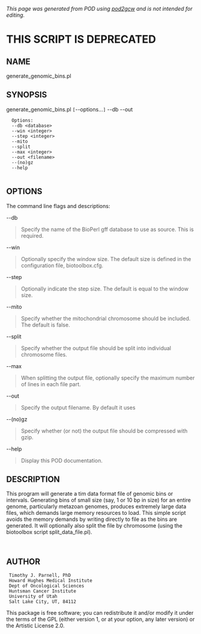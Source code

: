 _This page was generated from POD using [pod2gcw](http://code.google.com/p/pod2gcw) and is not intended for editing._

# THIS SCRIPT IS DEPRECATED #

## NAME ##
generate\_genomic\_bins.pl

## SYNOPSIS ##
generate\_genomic\_bins.pl `[`--options...`]` --db <database> --out <file>

```
  Options:
  --db <database>
  --win <integer>
  --step <integer>
  --mito
  --split
  --max <integer>
  --out <filename> 
  --(no)gz
  --help
```
```
```
## OPTIONS ##
The command line flags and descriptions:

--db <database>


> Specify the name of the BioPerl gff database to use as source. This is required.

> 
--win <integer>


> Optionally specify the window size. The default size is defined in the configuration file, biotoolbox.cfg.

> 
--step <integer>


> Optionally indicate the step size. The default is equal to the window size.

> 
--mito


> Specify whether the mitochondrial chromosome should be included. The  default is false.

> 
--split


> Specify whether the output file should be split into individual chromosome  files.

> 
--max <integer>


> When splitting the output file, optionally specify the maximum number of  lines in each file part.

> 
--out <filename>


> Specify the output filename. By default it uses

> 
--(no)gz


> Specify whether (or not) the output file should be compressed with gzip.

> 
--help


> Display this POD documentation.

> 
## DESCRIPTION ##
This program will generate a tim data format file of genomic bins or  intervals. Generating bins of small size (say, 1 or 10 bp in size)  for an entire genome, particularly metazoan genomes, produces  extremely large data files, which demands large memory resources to  load. This simple script avoids the memory demands by writing  directly to file as the bins are generated. It will optionally also  split the file by chromosome (using the biotoolbox script  split\_data\_file.pl).

```
```
```
```
## AUTHOR ##
```
 Timothy J. Parnell, PhD
 Howard Hughes Medical Institute
 Dept of Oncological Sciences
 Huntsman Cancer Institute
 University of Utah
 Salt Lake City, UT, 84112
```
This package is free software; you can redistribute it and/or modify it under the terms of the GPL (either version 1, or at your option, any later version) or the Artistic License 2.0.

```
```